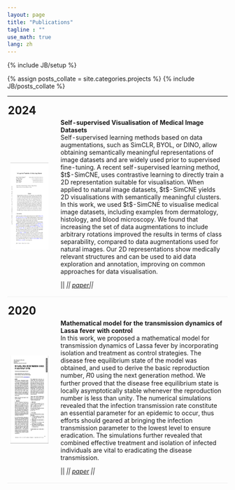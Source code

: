 ```yaml
---
layout: page
title: "Publications"
tagline : ""
use_math: true
lang: zh
---
```

{% include JB/setup %}

{% assign posts_collate = site.categories.projects %}
{% include JB/posts_collate %}

<link rel="stylesheet" href="/glyphicons/css/glyphicons.css">

<table style="width:100%">
<col width="20%">
<col width="10">
<col >
<tr height="50">
<td style="padding-left: 1px;
    padding-bottom: 3px;
    vertical-align: bottom;">
    <strong style="font-size: 25px;">2024</strong></td>
</tr>
<tr style="border-bottom:1pt solid #eee" >
<td markdown="2">
<!-- ![spiden](images/papers/icadl2021.png =100x20){:class="img-shadow"} -->
<img src="images/papers/ssl.png" width="200" height="200" />
</td>
<td></td>
<td markdown="2">
<div><b>
Self-supervised Visualisation of Medical Image Datasets </b></div>
<div>
Self-supervised learning methods based on data augmentations, such as SimCLR, BYOL, or DINO, allow obtaining semantically meaningful representations of image datasets and are widely used prior to supervised fine-tuning. A recent self-supervised learning method, $t$-SimCNE, uses contrastive learning to directly train a 2D representation suitable for visualisation. When applied to natural image datasets, $t$-SimCNE yields 2D visualisations with semantically meaningful clusters. In this work, we used $t$-SimCNE to visualise medical image datasets, including examples from dermatology, histology, and blood microscopy. We found that increasing the set of data augmentations to include arbitrary rotations improved the results in terms of class separability, compared to data augmentations used for natural images. Our 2D representations show medically relevant structures and can be used to aid data exploration and annotation, improving on common approaches for data visualisation.
</div>

|| <em class="icon-home"/> || [paper](https://arxiv.org/pdf/2402.14566)|| 
</td> 
</tr>
<tr height="50">
<td style="padding-left: 1px;
    padding-bottom: 3px;
    vertical-align: bottom;">
    <strong style="font-size: 25px;">2020</strong></td>
</tr>

<tr style="border-bottom:1pt solid #eee" >
<td markdown="1">
<!-- ![spiden](images/papers/icadl2021.png =100x20){:class="img-shadow"} -->
<img src="images/papers/lassa.jpeg" width="200" height="200" />
</td>
<td></td>
<td markdown="1">
<div><b>
Mathematical model for the transmission dynamics of Lassa fever with control</b></div>
<div>
In this work, we proposed a mathematical model for transmission dynamics of Lassa fever by incorporating isolation and treatment as control strategies. The disease free equilibrium state of the model was obtained, and used to derive the basic reproduction number, 𝑅0 using the next generation method. We further proved that the disease free equilibrium state is locally asymptotically stable whenever the reproduction number is less than unity. The numerical simulations revealed that the infection transmission rate constitute an essential parameter for an epidemic to occur, thus efforts should geared at bringing the infection transmission parameter to the lowest level to ensure eradication. The simulations further revealed that combined effective treatment and isolation of infected individuals are vital to eradicating the disease transmission.
</div>

|| <em class="icon-home"/> || [paper](https://www.ajol.info/index.php/swj/article/view/202949) || 
</td> 
</tr>


</table>

<style type="text/css">
td {
    border: 0.5px;
    vertical-align: center;
    text-align: left;
}
</style>
